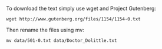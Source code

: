 To download the text simply use wget and Project Gutenberg:

    wget http://www.gutenberg.org/files/1154/1154-0.txt

Then rename the files using mv:

    mv data/501-0.txt data/Doctor_Dolittle.txt